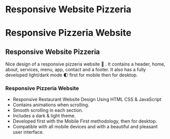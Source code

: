 # Responsive Website  Pizzeria
# Responsive  Pizzeria Website
## Responsive Website Pizzeria
Nice design of a responsive pizzeria website 🍕 . It contains a header, home, about, services, menu, app, contact and a footer. It also has a fully developed light/dark mode 🌓 first for mobile then for desktop.
### Responsive Pizzeria  Website


- Responsive Restaurant Website Design Using HTML CSS & JavaScript
- Contains animations when scrolling.
- Smooth scrolling in each section.
- Includes a dark & light theme.
- Developed first with the Mobile First methodology, then for desktop.
- Compatible with all mobile devices and with a beautiful and pleasant user interface.

